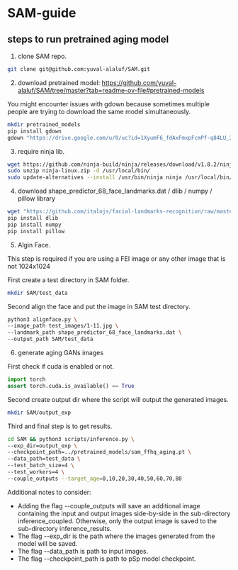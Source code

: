 # SAM-guide


## steps to run pretrained aging model

1. clone SAM repo.
```bash
git clone git@github.com:yuval-alaluf/SAM.git
```

2. download pretrained model: https://github.com/yuval-alaluf/SAM/tree/master?tab=readme-ov-file#pretrained-models

You might encounter issues with gdown because sometimes multiple people are trying to download the same model simultaneously.
```bash
mkdir pretrained_models
pip install gdown
gdown "https://drive.google.com/u/0/uc?id=1XyumF6_fdAxFmxpFcmPf-q84LU_22EMC&export=download" -O pretrained_models/sam_ffhq_aging.pt
```

3. require ninja lib.

```bash
wget https://github.com/ninja-build/ninja/releases/download/v1.8.2/ninja-linux.zip
sudo unzip ninja-linux.zip -d /usr/local/bin/
sudo update-alternatives --install /usr/bin/ninja ninja /usr/local/bin/ninja 1 --force
```

4. download shape_predictor_68_face_landmarks.dat / dlib / numpy / pillow library 

```bash
wget "https://github.com/italojs/facial-landmarks-recognition/raw/master/shape_predictor_68_face_landmarks.dat"
pip install dlib
pip install numpy
pip install pillow
```

5. Algin Face. 

This step is required if you are using a FEI image or any other image that is not 1024x1024

First create a test directory in SAM folder.

```bash
mkdir SAM/test_data
```

Second align the face and put the image in SAM test directory.

```bash
python3 alignface.py \
--image_path test_images/1-11.jpg \
--landmark_path shape_predictor_68_face_landmarks.dat \
--output_path SAM/test_data
```

6. generate aging GANs images

First check if cuda is enabled or not.
```python
import torch
assert torch.cuda.is_available() == True
```

Second create output dir where the script will output the generated images.
```bash
mkdir SAM/output_exp
```

Third and final step is to get results.

```bash
cd SAM && python3 scripts/inference.py \
--exp_dir=output_exp \
--checkpoint_path=../pretrained_models/sam_ffhq_aging.pt \
--data_path=test_data \
--test_batch_size=4 \
--test_workers=4 \
--couple_outputs --target_age=0,10,20,30,40,50,60,70,80
```

Additional notes to consider:
* Adding the flag --couple_outputs will save an additional image containing the input and output images side-by-side in the sub-directory inference_coupled. Otherwise, only the output image is saved to the sub-directory inference_results.
* The flag --exp_dir is the path where the images generated from the model will be saved.
* The flag --data_path is path to input images.
* The flag --checkpoint_path is path to pSp model checkpoint.
